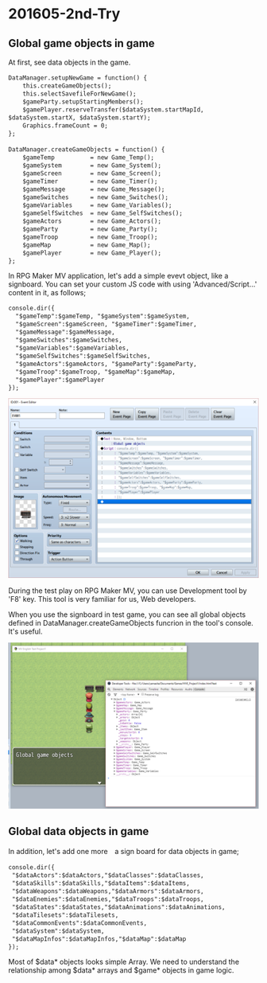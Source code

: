 # 201605-2nd-Try

## Global game objects in game

At first, see data objects in the game.

    DataManager.setupNewGame = function() {
        this.createGameObjects();
        this.selectSavefileForNewGame();
        $gameParty.setupStartingMembers();
        $gamePlayer.reserveTransfer($dataSystem.startMapId, $dataSystem.startX, $dataSystem.startY);
        Graphics.frameCount = 0;
    };

    DataManager.createGameObjects = function() {
        $gameTemp          = new Game_Temp();
        $gameSystem        = new Game_System();
        $gameScreen        = new Game_Screen();
        $gameTimer         = new Game_Timer();
        $gameMessage       = new Game_Message();
        $gameSwitches      = new Game_Switches();
        $gameVariables     = new Game_Variables();
        $gameSelfSwitches  = new Game_SelfSwitches();
        $gameActors        = new Game_Actors();
        $gameParty         = new Game_Party();
        $gameTroop         = new Game_Troop();
        $gameMap           = new Game_Map();
        $gamePlayer        = new Game_Player();
    };

In RPG Maker MV application, let's add a simple evevt object, like a signboard. You can set your custom JS code with using 'Advanced/Script...' content in it, as follows;

    console.dir({
      "$gameTemp":$gameTemp, "$gameSystem":$gameSystem,
      "$gameScreen":$gameScreen, "$gameTimer":$gameTimer,
      "$gameMessage":$gameMessage,
      "$gameSwitches":$gameSwitches,
      "$gameVariables":$gameVariables,
      "$gameSelfSwitches":$gameSelfSwitches,
      "$gameActors":$gameActors, "$gameParty":$gameParty,
      "$gameTroop":$gameTroop, "$gameMap":$gameMap,
      "$gamePlayer":$gamePlayer
    });

![Event Editor screenshot](i/201605-2nd-try-01.png)

During the test play on RPG Maker MV, you can use Development tool by 'F8' key. This tool is very familiar for us, Web developers.

When you use the signboard in test game, you can see all global objects defined in DataManager.createGameObjects funcrion in the tool's console. It's useful.

![Game play screenshot](i/201605-2nd-try-02.png)

## Global data objects in game

In addition, let's add one more　a sign board for data objects in game;

    console.dir({
     "$dataActors":$dataActors,"$dataClasses":$dataClasses,
     "$dataSkills":$dataSkills,"$dataItems":$dataItems,
     "$dataWeapons":$dataWeapons,"$dataArmors":$dataArmors,
     "$dataEnemies":$dataEnemies,"$dataTroops":$dataTroops,
     "$dataStates":$dataStates,"$dataAnimations":$dataAnimations,
     "$dataTilesets":$dataTilesets,
     "$dataCommonEvents":$dataCommonEvents,
     "$dataSystem":$dataSystem,
     "$dataMapInfos":$dataMapInfos,"$dataMap":$dataMap
    });

Most of $data* objects looks simple Array. We need to understand the relationship among $data* arrays and $game* objects in game logic.
